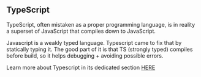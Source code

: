 ## TypeScript

TypeScript, often mistaken as a proper programming language, is in reality a superset of JavaScript that compiles down to JavaScript.

Javascript is a weakly typed language. Typescript came to fix that by statically typing it.
The good part of it is that TS (strongly typed) compiles before build, so it helps debugging + avoiding possible errors.

Learn more about Typescript in its dedicated section [HERE](../tech-stack/typescript/index.md)
